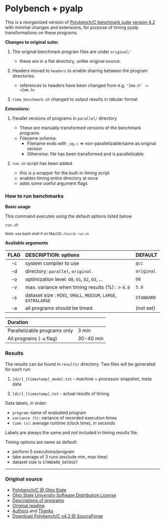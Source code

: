 # Polybench + pyalp

This is a reorganized version of [Polybench/C benchmark suite][PB] [version 4.2][4.2] 
with minimal changes and extensions, for purpose of timing pyalp transformations 
on these programs.

**Changes to original suite:**

1. The original benchmark program files are under `original/`
    - these are in a flat directory, unlike original source.
    
2. Headers moved to `headers` to enable sharing between the program directories
    - references to headers have been changed from e.g. `"2mm.h" -> <2mm.h>`

3. `time_benchmark.sh` changed to output results in tabular format

**Extensions:**

1. Parallel versions of programs in `parallel/` directory

    - These are manually transformed versions of the benchmark programs 
    - Filename schema:
        - Filename ends with `_og.c` =>  non-parallelizable/same as original version
        - Otherwise: file has been transformed and is parallelizable
        
2. `run.sh` script has been added 

    - this is a wrapper for the built-in timing script
    - enables timing entire directory at once
    - adds some useful argument flags

### How to run benchmarks

**Basic usage**

This command executes using the default options listed below.
       
```text
run.sh 
```

<small>Note: use bash shell if on MacOS: `/bin/sh run.sh`</small>

**Available arguments**


| FLAG | DESCRIPTION: options                                            | DEFAULT    |
|:----:|:----------------------------------------------------------------|:-----------|
|  -c  | system compiler to use                                          | `gcc`      |
|  -d  | directory:  `parallel`, `original`                              | `original` | 
|  -o  | optimization level: `O0`, `O1`, `O2`, `O3`, ...                 | `O0`       |
|  -v  | max. variance when timing results (%) : > `0.0`                 | `5.0`      |
|  -s  | dataset size : `MINI`, `SMALL`, `MEDIUM`, `LARGE`, `EXTRALARGE` | `STANDARD` |
|  -a  | all programs should be timed                                    | (not set)  |

| Duration                     |           |
|:-----------------------------|:----------|
| Parallelizable programs only | 3 min     |
| All programs (`-a` flag)     | 30-40 min |


### Results

The results can be found in `results/` directory. Two files will be generated for each run:

1. `[dir]_[timestamp]_model.txt` - machine + processor snapshot, meta data

2. `[dir]_[timestamp].txt` - actual results of timing

Data labels, in order:

- `program`: name of evaluated program
- `variance (%)`: variance of recorded execution times
- `time (s)`: average runtime (clock time), in seconds

Labels are always the same and not included in timing results file.

Timing options are same as default:

- perform 5 executions/program
- take average of 3 runs (exclude min, max time)
- dataset size is `STANDARD_DATASET`

* * *

### Original source

* [Polybench/C @ Ohio State][PB]
* [Ohio State University Software Distribution License](./LICENSE.txt)
* [Descriptions of programs](./polybench.pdf)
* [Original readme](./README)
* [Authors](./AUTHORS) and [Thanks](./THANKS)
* [Download Polybench/C v4.2 @ SourceForge][4.2]

[PB]: http://web.cse.ohio-state.edu/~pouchet.2/software/polybench/ 
[4.2]: https://sourceforge.net/projects/polybench/files/
